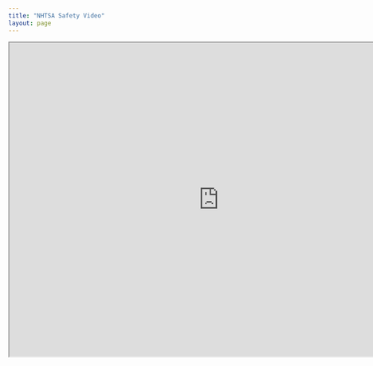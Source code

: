 ```yaml
---
title: "NHTSA Safety Video"
layout: page
---
```


<iframe allow="accelerometer; autoplay; encrypted-media; gyroscope; picture-in-picture" allowfullscreen="" height="630" loading="lazy" src="https://www.youtube.com/embed/jdrrxIpQpt4?feature=oembed" title="NHTSA Bicycle Safety Tips For Adults" width="840"></iframe>
